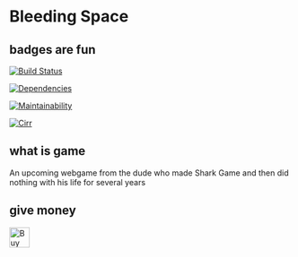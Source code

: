# Bleeding Space
## badges are fun
[![Build Status](https://travis-ci.org/Cirrial/Bleeding-Space.svg?branch=master)](https://travis-ci.org/Cirrial/Bleeding-Space)

[![Dependencies](https://david-dm.org/Cirrial/Bleeding-Space.svg)](https://david-dm.org/Cirrial/Bleeding-Space)

[![Maintainability](https://api.codeclimate.com/v1/badges/08b7532bf5e9db0c2515/maintainability)](https://codeclimate.com/github/Cirrial/Bleeding-Space/maintainability)

[![Cirr](https://img.shields.io/badge/cirr-yes-blue.svg)](http://cirri.al)

## what is game

An upcoming webgame from the dude who made Shark Game and then did nothing with his life for several years

## give money

<a href='https://ko-fi.com/8d18a4431921c03' target='_blank'><img height='36' style='border:0px;height:36px;' src='https://az743702.vo.msecnd.net/cdn/kofi1.png?v=0' border='0' alt='Buy Me a Coffee at ko-fi.com' /></a>